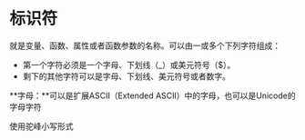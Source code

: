 # 标识符
就是变量、函数、属性或者函数参数的名称。可以由一或多个下列字符组成：
* 第一个字符必须是一个字母、下划线（_）或美元符号（$）。
* 剩下的其他字符可以是字母、下划线、美元符号或者数字。

**字母：**可以是扩展ASCII（Extended ASCII）中的字母，也可以是Unicode的字母字符

使用驼峰小写形式

